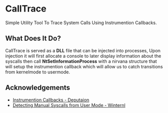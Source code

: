 
# CallTrace

Simple Utility Tool To Trace System Calls Using Instrumention Callbacks.


## What Does It Do?
CallTrace is served as a **DLL** file that can be injected into processes, Upon injection it will first allocate a console to later display information about the syscalls then call **NtSetInformationProcess** with a nirvana structure that will setup the instrumention callback which will allow us to catch transitions from kernelmode to usermode.

## Acknowledgements

- [Instrumention Callbacks - Deputaion](https://github.com/Deputation/instrumentation_callbacks)
- [Detecting Manual Syscalls from User Mode - Winternl](https://winternl.com/detecting-manual-syscalls-from-user-mode/)
